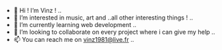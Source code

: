 - 👋 Hi ! I’m Vinz ! ..
- 👀 I’m interested in music, art and ..all other interesting things ! ..
- 🌱 I’m currently learning web development ..
- 💞️ I’m looking to collaborate on every project where i can give my help ..
- 📫 You can reach me on vinz1981@live.fr ..

<!--- Any questions ? Don't hesitate to contact me .. --->
